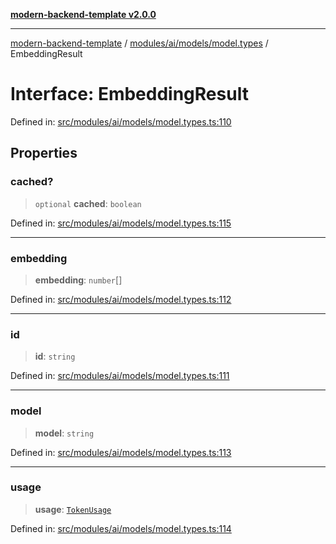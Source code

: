 [**modern-backend-template v2.0.0**](../../../../../README.md)

***

[modern-backend-template](../../../../../modules.md) / [modules/ai/models/model.types](../README.md) / EmbeddingResult

# Interface: EmbeddingResult

Defined in: [src/modules/ai/models/model.types.ts:110](https://github.com/maemreyo/saas-4cus-nodejs/blob/1a77de11cd6eaefe66c31c7f5de281673fc25ce5/src/modules/ai/models/model.types.ts#L110)

## Properties

### cached?

> `optional` **cached**: `boolean`

Defined in: [src/modules/ai/models/model.types.ts:115](https://github.com/maemreyo/saas-4cus-nodejs/blob/1a77de11cd6eaefe66c31c7f5de281673fc25ce5/src/modules/ai/models/model.types.ts#L115)

***

### embedding

> **embedding**: `number`[]

Defined in: [src/modules/ai/models/model.types.ts:112](https://github.com/maemreyo/saas-4cus-nodejs/blob/1a77de11cd6eaefe66c31c7f5de281673fc25ce5/src/modules/ai/models/model.types.ts#L112)

***

### id

> **id**: `string`

Defined in: [src/modules/ai/models/model.types.ts:111](https://github.com/maemreyo/saas-4cus-nodejs/blob/1a77de11cd6eaefe66c31c7f5de281673fc25ce5/src/modules/ai/models/model.types.ts#L111)

***

### model

> **model**: `string`

Defined in: [src/modules/ai/models/model.types.ts:113](https://github.com/maemreyo/saas-4cus-nodejs/blob/1a77de11cd6eaefe66c31c7f5de281673fc25ce5/src/modules/ai/models/model.types.ts#L113)

***

### usage

> **usage**: [`TokenUsage`](TokenUsage.md)

Defined in: [src/modules/ai/models/model.types.ts:114](https://github.com/maemreyo/saas-4cus-nodejs/blob/1a77de11cd6eaefe66c31c7f5de281673fc25ce5/src/modules/ai/models/model.types.ts#L114)
